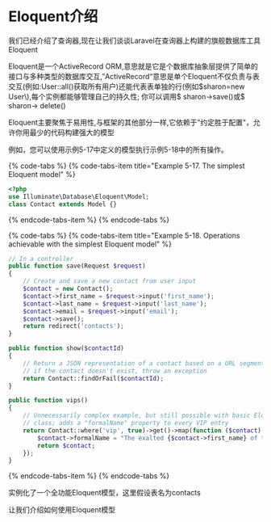 # Eloquent介绍

我们已经介绍了查询器,现在让我们谈谈Laravel在查询器上构建的旗舰数据库工具Eloquent

Eloquent是一个ActiveRecord ORM,意思就是它是个数据库抽象层提供了简单的接口与多种类型的数据库交互,”ActiveRecord“意思是单个Eloquent不仅负责与表交互\(例如:User::all\(\)获取所有用户\)还能代表表单独的行\(例如$sharon=new User\),每个实例都能够管理自己的持久性; 你可以调用$ sharon-&gt;save\(\)或$ sharon-&gt; delete\(\)

Eloquent主要聚焦于易用性,与框架的其他部分一样,它依赖于"约定胜于配置"，允许你用最少的代码构建强大的模型

例如，您可以使用示例5-17中定义的模型执行示例5-18中的所有操作。

{% code-tabs %}
{% code-tabs-item title="Example 5-17. The simplest Eloquent model" %}
```php
<?php
use Illuminate\Database\Eloquent\Model; 
class Contact extends Model {}
```
{% endcode-tabs-item %}
{% endcode-tabs %}

{% code-tabs %}
{% code-tabs-item title="Example 5-18. Operations achievable with the simplest Eloquent model" %}
```php
// In a controller
public function save(Request $request)
{
    // Create and save a new contact from user input
    $contact = new Contact();
    $contact->first_name = $request->input('first_name');
    $contact->last_name = $request->input('last_name');
    $contact->email = $request->input('email');
    $contact->save();
    return redirect('contacts');
}

public function show($contactId)
{
    // Return a JSON representation of a contact based on a URL segment;
    // if the contact doesn't exist, throw an exception
    return Contact::findOrFail($contactId);
}

public function vips()
{
    // Unnecessarily complex example, but still possible with basic Eloquent
    // class; adds a "formalName" property to every VIP entry
    return Contact::where('vip', true)->get()->map(function ($contact) {
        $contact->formalName = "The exalted {$contact->first_name} of the {$contact->last_name}s";
        return $contact;
    });
}
```
{% endcode-tabs-item %}
{% endcode-tabs %}

实例化了一个全功能Eloquent模型，这里假设表名为contacts

让我们介绍如何使用Eloquent模型

